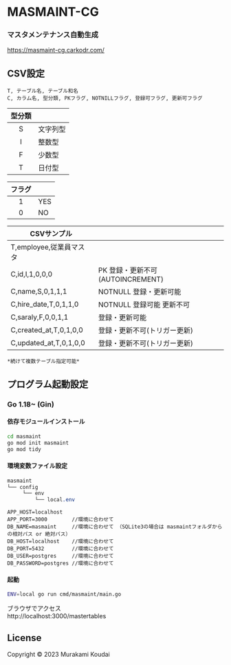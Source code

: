 # MASMAINT-CG 
### マスタメンテナンス自動生成
https://masmaint-cg.carkodr.com/


## CSV設定
```
T, テーブル名, テーブル和名  
C, カラム名, 型分類, PKフラグ, NOTNILLフラグ, 登録可フラグ, 更新可フラグ  
```

|型分類||
|:---:|----|
|S|文字列型|
|I|整数型|
|F|少数型|
|T|日付型|

|フラグ||
|:---:|----|
|1|YES|
|0|NO| 

|CSVサンプル||
|----|----|
|T,employee,従業員マスタ|
|C,id,I,1,0,0,0|PK 登録・更新不可(AUTOINCREMENT)|
|C,name,S,0,1,1,1|NOTNULL 登録・更新可能|
|C,hire_date,T,0,1,1,0|NOTNULL 登録可能 更新不可|
|C,saraly,F,0,0,1,1|登録・更新可能|
|C,created_at,T,0,1,0,0|登録・更新不可(トリガー更新)|
|C,updated_at,T,0,1,0,0|登録・更新不可(トリガー更新)|

`*続けて複数テーブル指定可能*`



## プログラム起動設定
### Go 1.18~ (Gin)
#### 依存モジュールインストール
```bash
cd masmaint
go mod init masmaint
go mod tidy
```
#### 環境変数ファイル設定
```css
masmaint
└── config
     └── env
         └── local.env
```
```
APP_HOST=localhost
APP_PORT=3000        //環境に合わせて
DB_NAME=masmaint     //環境に合わせて （SQLite3の場合は masmaintフォルダからの相対パス or 絶対パス）
DB_HOST=localhost    //環境に合わせて
DB_PORT=5432         //環境に合わせて
DB_USER=postgres     //環境に合わせて
DB_PASSWORD=postgres //環境に合わせて
```

#### 起動
```bash
ENV=local go run cmd/masmaint/main.go
```
ブラウザでアクセス  
http://localhost:3000/mastertables



## License
Copyright © 2023 Murakami Koudai
